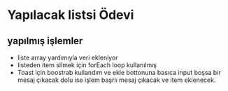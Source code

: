 # Yapılacak listsi Ödevi
## yapılmış  işlemler 
- liste array yardımıyla veri ekleniyor
- listeden item silmek için forEach loop kullanılmış
- Toast için boostrab  kullandım ve ekle bottonuna basıca input boşsa bir mesaj çıkacak dolu ise işlem başrlı mesaj çıkacak ve item eklenecek.
